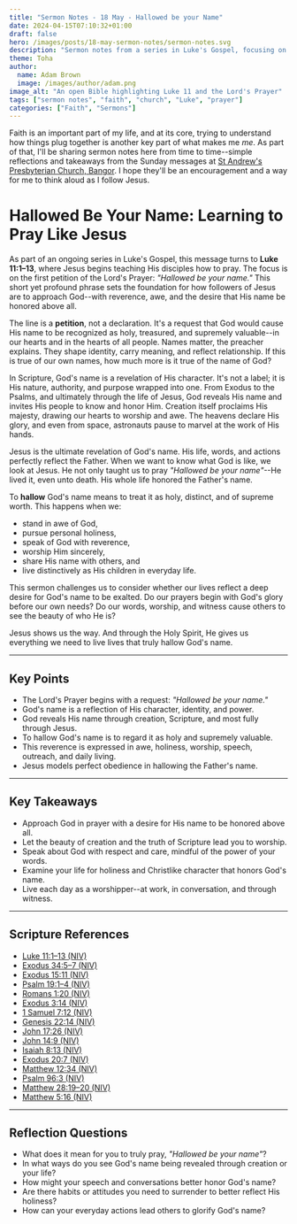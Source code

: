 ```yaml
---
title: "Sermon Notes - 18 May - Hallowed be your Name"
date: 2024-04-15T07:10:32+01:00
draft: false
hero: /images/posts/18-may-sermon-notes/sermon-notes.svg
description: "Sermon notes from a series in Luke's Gospel, focusing on what it means to 'hallow' God's Name and live it out daily."
theme: Toha
author:
  name: Adam Brown
  image: /images/author/adam.png
image_alt: "An open Bible highlighting Luke 11 and the Lord's Prayer"
tags: ["sermon notes", "faith", "church", "Luke", "prayer"]
categories: ["Faith", "Sermons"]
---
```


Faith is an important part of my life, and at its core, trying to understand how things plug together is another key part of what makes me *me*. As part of that, I'll be sharing sermon notes here from time to time--simple reflections and takeaways from the Sunday messages at [St Andrew's Presbyterian Church, Bangor](https://standrewsbangor.org.uk). I hope they'll be an encouragement and a way for me to think aloud as I follow Jesus.

# Hallowed Be Your Name: Learning to Pray Like Jesus

As part of an ongoing series in Luke's Gospel, this message turns to **Luke 11:1–13**, where Jesus begins teaching His disciples how to pray. The focus is on the first petition of the Lord's Prayer: *"Hallowed be your name."* This short yet profound phrase sets the foundation for how followers of Jesus are to approach God--with reverence, awe, and the desire that His name be honored above all.


The line is a **petition**, not a declaration. It's a request that God would cause His name to be recognized as holy, treasured, and supremely valuable--in our hearts and in the hearts of all people. Names matter, the preacher explains. They shape identity, carry meaning, and reflect relationship. If this is true of our own names, how much more is it true of the name of God?

In Scripture, God's name is a revelation of His character. It's not a label; it is His nature, authority, and purpose wrapped into one. From Exodus to the Psalms, and ultimately through the life of Jesus, God reveals His name and invites His people to know and honor Him. Creation itself proclaims His majesty, drawing our hearts to worship and awe. The heavens declare His glory, and even from space, astronauts pause to marvel at the work of His hands.

Jesus is the ultimate revelation of God's name. His life, words, and actions perfectly reflect the Father. When we want to know what God is like, we look at Jesus. He not only taught us to pray *"Hallowed be your name"*--He lived it, even unto death. His whole life honored the Father's name.

To **hallow** God's name means to treat it as holy, distinct, and of supreme worth. This happens when we:  
- stand in awe of God,  
- pursue personal holiness,  
- speak of God with reverence,  
- worship Him sincerely,  
- share His name with others, and  
- live distinctively as His children in everyday life.

This sermon challenges us to consider whether our lives reflect a deep desire for God's name to be exalted. Do our prayers begin with God's glory before our own needs? Do our words, worship, and witness cause others to see the beauty of who He is?

Jesus shows us the way. And through the Holy Spirit, He gives us everything we need to live lives that truly hallow God's name.

---

## Key Points
- The Lord's Prayer begins with a request: *"Hallowed be your name."*
- God's name is a reflection of His character, identity, and power.
- God reveals His name through creation, Scripture, and most fully through Jesus.
- To hallow God's name is to regard it as holy and supremely valuable.
- This reverence is expressed in awe, holiness, worship, speech, outreach, and daily living.
- Jesus models perfect obedience in hallowing the Father's name.

---

## Key Takeaways
- Approach God in prayer with a desire for His name to be honored above all.
- Let the beauty of creation and the truth of Scripture lead you to worship.
- Speak about God with respect and care, mindful of the power of your words.
- Examine your life for holiness and Christlike character that honors God's name.
- Live each day as a worshipper--at work, in conversation, and through witness.

---

## Scripture References
- [Luke 11:1–13 (NIV)](https://www.biblegateway.com/passage/?search=Luke+11%3A1-13&version=NIV)  
- [Exodus 34:5–7 (NIV)](https://www.biblegateway.com/passage/?search=Exodus+34%3A5-7&version=NIV)  
- [Exodus 15:11 (NIV)](https://www.biblegateway.com/passage/?search=Exodus+15%3A11&version=NIV)  
- [Psalm 19:1–4 (NIV)](https://www.biblegateway.com/passage/?search=Psalm+19%3A1-4&version=NIV)  
- [Romans 1:20 (NIV)](https://www.biblegateway.com/passage/?search=Romans+1%3A20&version=NIV)  
- [Exodus 3:14 (NIV)](https://www.biblegateway.com/passage/?search=Exodus+3%3A14&version=NIV)  
- [1 Samuel 7:12 (NIV)](https://www.biblegateway.com/passage/?search=1+Samuel+7%3A12&version=NIV)  
- [Genesis 22:14 (NIV)](https://www.biblegateway.com/passage/?search=Genesis+22%3A14&version=NIV)  
- [John 17:26 (NIV)](https://www.biblegateway.com/passage/?search=John+17%3A26&version=NIV)  
- [John 14:9 (NIV)](https://www.biblegateway.com/passage/?search=John+14%3A9&version=NIV)  
- [Isaiah 8:13 (NIV)](https://www.biblegateway.com/passage/?search=Isaiah+8%3A13&version=NIV)  
- [Exodus 20:7 (NIV)](https://www.biblegateway.com/passage/?search=Exodus+20%3A7&version=NIV)  
- [Matthew 12:34 (NIV)](https://www.biblegateway.com/passage/?search=Matthew+12%3A34&version=NIV)  
- [Psalm 96:3 (NIV)](https://www.biblegateway.com/passage/?search=Psalm+96%3A3&version=NIV)  
- [Matthew 28:19–20 (NIV)](https://www.biblegateway.com/passage/?search=Matthew+28%3A19-20&version=NIV)  
- [Matthew 5:16 (NIV)](https://www.biblegateway.com/passage/?search=Matthew+5%3A16&version=NIV)

---

## Reflection Questions
- What does it mean for you to truly pray, *"Hallowed be your name"*?
- In what ways do you see God's name being revealed through creation or your life?
- How might your speech and conversations better honor God's name?
- Are there habits or attitudes you need to surrender to better reflect His holiness?
- How can your everyday actions lead others to glorify God's name?